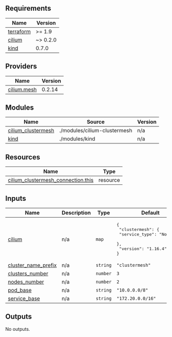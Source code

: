 <!-- BEGINNING OF PRE-COMMIT-TERRAFORM DOCS HOOK -->
## Requirements

| Name | Version |
|------|---------|
| <a name="requirement_terraform"></a> [terraform](#requirement\_terraform) | >= 1.9 |
| <a name="requirement_cilium"></a> [cilium](#requirement\_cilium) | ~> 0.2.0 |
| <a name="requirement_kind"></a> [kind](#requirement\_kind) | 0.7.0 |

## Providers

| Name | Version |
|------|---------|
| <a name="provider_cilium.mesh"></a> [cilium.mesh](#provider\_cilium.mesh) | 0.2.14 |

## Modules

| Name | Source | Version |
|------|--------|---------|
| <a name="module_cilium_clustermesh"></a> [cilium\_clustermesh](#module\_cilium\_clustermesh) | ./modules/cilium-clustermesh | n/a |
| <a name="module_kind"></a> [kind](#module\_kind) | ./modules/kind | n/a |

## Resources

| Name | Type |
|------|------|
| [cilium_clustermesh_connection.this](https://registry.terraform.io/providers/littlejo/cilium/latest/docs/resources/clustermesh_connection) | resource |

## Inputs

| Name | Description | Type | Default | Required |
|------|-------------|------|---------|:--------:|
| <a name="input_cilium"></a> [cilium](#input\_cilium) | n/a | `map` | <pre>{<br>  "clustermesh": {<br>    "service_type": "NodePort"<br>  },<br>  "version": "1.16.4"<br>}</pre> | no |
| <a name="input_cluster_name_prefix"></a> [cluster\_name\_prefix](#input\_cluster\_name\_prefix) | n/a | `string` | `"clustermesh"` | no |
| <a name="input_clusters_number"></a> [clusters\_number](#input\_clusters\_number) | n/a | `number` | `3` | no |
| <a name="input_nodes_number"></a> [nodes\_number](#input\_nodes\_number) | n/a | `number` | `2` | no |
| <a name="input_pod_base"></a> [pod\_base](#input\_pod\_base) | n/a | `string` | `"10.0.0.0/8"` | no |
| <a name="input_service_base"></a> [service\_base](#input\_service\_base) | n/a | `string` | `"172.20.0.0/16"` | no |

## Outputs

No outputs.
<!-- END OF PRE-COMMIT-TERRAFORM DOCS HOOK -->
